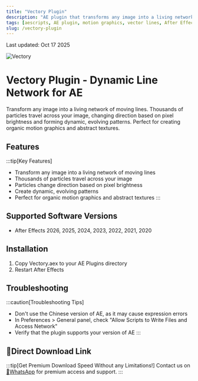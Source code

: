 ```yaml
---
title: "Vectory Plugin"
description: "AE plugin that transforms any image into a living network of moving lines. Perfect for creating organic motion graphics and abstract textures."
tags: [aescripts, AE plugin, motion graphics, vector lines, After Effects]
slug: /vectory-plugin
---
```


Last updated: Oct 17 2025

![Vectory](https://www.gfxcamp.com/wp-content/uploads/2025/10/Vectory.jpg)

# Vectory Plugin - Dynamic Line Network for AE

Transform any image into a living network of moving lines. Thousands of particles travel across your image, changing direction based on pixel brightness and forming dynamic, evolving patterns. Perfect for creating organic motion graphics and abstract textures.

## Features

:::tip[Key Features]
- Transform any image into a living network of moving lines
- Thousands of particles travel across your image
- Particles change direction based on pixel brightness
- Create dynamic, evolving patterns
- Perfect for organic motion graphics and abstract textures
:::

## Supported Software Versions

- After Effects 2026, 2025, 2024, 2023, 2022, 2021, 2020

## Installation

<Tabs>
<TabItem value="ae" label="After Effects">

1. Copy Vectory.aex to your AE Plugins directory
2. Restart After Effects

</TabItem>
</Tabs>

## Troubleshooting

:::caution[Troubleshooting Tips]
- Don't use the Chinese version of AE, as it may cause expression errors
- In Preferences > General panel, check "Allow Scripts to Write Files and Access Network"
- Verify that the plugin supports your version of AE
:::

## 🚀Direct Download Link

:::tip[Get Premium Download Speed Without any Limitations!]
Contact us on [💬WhatsApp](https://wa.me/+8613237610083) for premium  access and support.
:::
